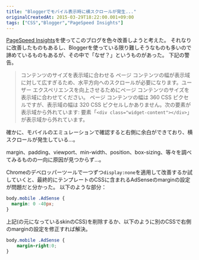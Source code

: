 ```yaml
---
title: "Bloggerでモバイル表示時に横スクロールが発生..."
originalCreatedAt: 2015-03-29T18:22:00.001+09:00
tags: ["CSS","Blogger","PageSpeed Insights"]
---
```

[PageSpeed Insights](https://developers.google.com/speed/pagespeed/insights/)を使ってこのブログを色々改善しようと考えた。
それなりに改善したものもあるし、Bloggerを使っている限り難しそうなものも多いので諦めているものもあるが、その中で「なぜ？」というものがあった。
下記の警告。

> コンテンツのサイズを表示域に合わせる
ページ コンテンツの幅が表示域に対して広すぎるため、水平方向へのスクロールが必要になります。ユーザー エクスペリエンスを向上させるためにページ コンテンツのサイズを表示域に合わせてください。
ページ コンテンツの幅は 360 CSS ピクセルですが、表示域の幅は 320 CSS ピクセルしかありません。次の要素が表示域から外れています:
要素「`<div class="widget-content"></div>`」が表示域から外れています。

確かに、モバイルのエミュレーションで確認すると右側に余白ができており、横スクロールが発生している…。
<!--more-->
margin、padding、viewport、min-width、position、box-sizing、等々を調べてみるものの一向に原因が見つからず…。

Chromeのデベロッパーツールで一つずつ`display:none`を適用して改善するか試していくと、最終的にテンプレートのCSSに含まれるAdSenseのmarginの設定が問題だと分かった。
以下のような部分：

```css
body.mobile .AdSense {
  margin: 0 -40px;
}
```

上記(の元になっているskinのCSS)を削除するか、以下のように別のCSSで右側のmarginの設定を修正すれば解決。

```css
body.mobile .AdSense {
    margin-right:0;
}
```
